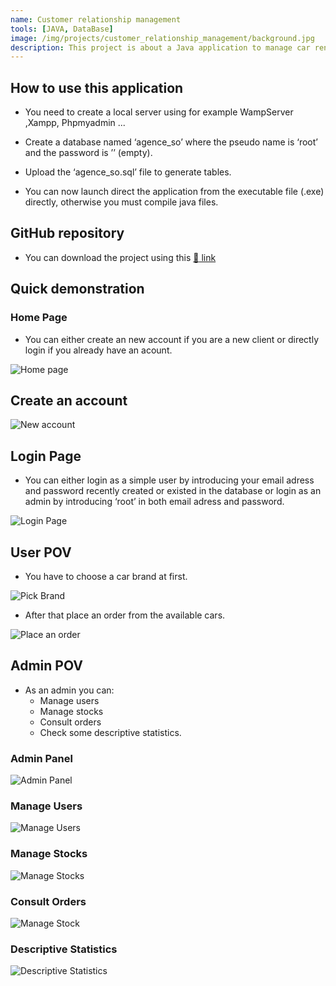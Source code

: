 ```yaml
---
name: Customer relationship management
tools: [JAVA, DataBase]
image: /img/projects/customer_relationship_management/background.jpg
description: This project is about a Java application to manage car rentals for both clients and service providers.
---
```


## How to use this application

- You need to create a local server using for example WampServer ,Xampp, Phpmyadmin ...

- Create a database named ‘agence_so’ where the pseudo name is ‘root’ and the password is ’’ (empty).

- Upload the ‘agence_so.sql’ file to generate tables.

- You can now launch direct the application from the executable file (.exe) directly, otherwise you must compile java files.

## GitHub repository

* You can download the project using this [:link: link](https://github.com/sayfchagtmi/rental-car-java-application-Agence-SO-)

## Quick demonstration

### Home Page

* You can either create an new account if you are a new client or directly login if you already have an acount.

![Home page](/img/projects/customer_relationship_management/home_page.png)

## Create an account

![New account](/img/projects/customer_relationship_management/account.png)

## Login Page

* You can either login as a simple user by introducing your email adress and password recently created or existed in the database or login as an admin by introducing ‘root’ in both email adress and password.

![Login Page](/img/projects/customer_relationship_management/login.png)

## User POV

* You have to choose a car brand at first.

![Pick Brand](/img/projects/customer_relationship_management/pick_brand.png)

* After that place an order from the available cars.

![Place an order](/img/projects/customer_relationship_management/command.png)

## Admin POV

* As an admin you can:
    - Manage users
    - Manage stocks
    - Consult orders
    - Check some descriptive statistics.

### Admin Panel

![Admin Panel](/img/projects/customer_relationship_management/admin_panel.png)

### Manage Users

![Manage Users](/img/projects/customer_relationship_management/users.png)

### Manage Stocks

![Manage Stocks](/img/projects/customer_relationship_management/stock.png)

### Consult Orders

![Manage Stock](/img/projects/customer_relationship_management/stock.png)

### Descriptive Statistics

![Descriptive Statistics](/img/projects/customer_relationship_management/stats.png)